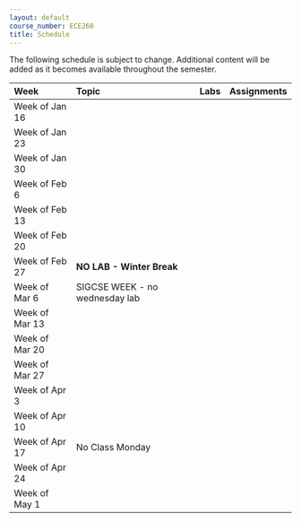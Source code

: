 ```yaml
---
layout: default
course_number: ECE260
title: Schedule
---
```


The following schedule is subject to change.
Additional content will be added as it becomes available throughout the semester.<br>


**Week**       | **Topic**                                                                                     |  **Labs**                                                   |  **Assignments**                                                           
:--------------|:----------------------------------------------------------------------------------------------|:------------------------------------------------------------|:-----------------------------------------------------------------------    
Week of Jan 16 |                                                                                               |                                                             |
Week of Jan 23 |                                                                                               |                                                             |
Week of Jan 30 |                                                                                               |                                                             |
Week of Feb 6  |                                                                                               |                                                             |
Week of Feb 13 |                                                                                               |                                                             |
Week of Feb 20 |                                                                                               |                                                             |
Week of Feb 27 |  **NO LAB - Winter Break**                                                                    |                                                             |
Week of Mar 6  |  SIGCSE WEEK - no wednesday lab                                                               |                                                             |
Week of Mar 13 |                                                                                               |                                                             |
Week of Mar 20 |                                                                                               |                                                             |
Week of Mar 27 |                                                                                               |                                                             |
Week of Apr 3  |                                                                                               |                                                             |
Week of Apr 10 |                                                                                               |                                                             |
Week of Apr 17 |  No Class Monday                                                                              |                                                             |
Week of Apr 24 |                                                                                               |                                                             |
Week of May 1  |                                                                                               |                                                             |                                                                        
